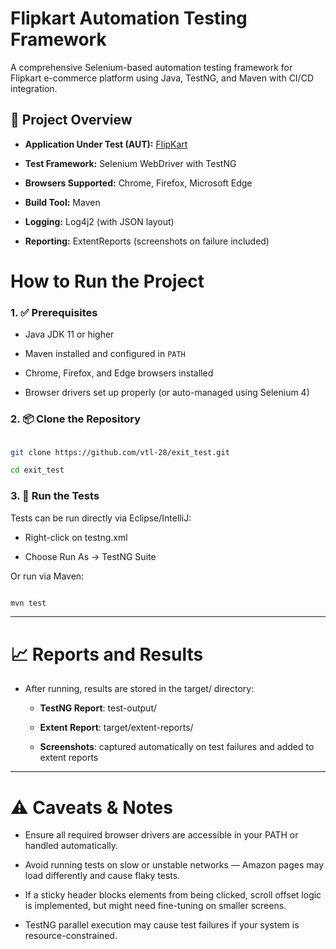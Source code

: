 # Flipkart Automation Testing Framework

A comprehensive Selenium-based automation testing framework for Flipkart e-commerce platform using Java, TestNG, and Maven with CI/CD integration.

## 🚀 Project Overview

- **Application Under Test (AUT):** [FlipKart](https://www.flipkart.com/)

- **Test Framework:** Selenium WebDriver with TestNG

- **Browsers Supported:** Chrome, Firefox, Microsoft Edge

- **Build Tool:** Maven

- **Logging:** Log4j2 (with JSON layout)

- **Reporting:** ExtentReports (screenshots on failure included)

# How to Run the Project



### 1. ✅ Prerequisites



- Java JDK 11 or higher

- Maven installed and configured in `PATH`

- Chrome, Firefox, and Edge browsers installed

- Browser drivers set up properly (or auto-managed using Selenium 4)



### 2. 📦 Clone the Repository

```bash

git clone https://github.com/vtl-28/exit_test.git

cd exit_test

```

### 3. 🏃  Run the Tests

Tests can be run directly via Eclipse/IntelliJ:

- Right-click on testng.xml

- Choose Run As → TestNG Suite

Or run via Maven:

```bash

mvn test

```

---

# 📈 Reports and Results

- After running, results are stored in the target/ directory:

    - **TestNG Report**: test-output/

    - **Extent Report**: target/extent-reports/

    - **Screenshots**: captured automatically on test failures and added to extent reports 

---

# ⚠️ Caveats & Notes

- Ensure all required browser drivers are accessible in your PATH or handled automatically.

- Avoid running tests on slow or unstable networks — Amazon pages may load differently and cause flaky tests.

- If a sticky header blocks elements from being clicked, scroll offset logic is implemented, but might need fine-tuning on smaller screens.

- TestNG parallel execution may cause test failures if your system is resource-constrained.
